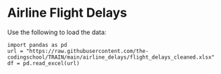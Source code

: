 # Airline Flight Delays

Use the following to load the data:
```
import pandas as pd
url = "https://raw.githubusercontent.com/the-codingschool/TRAIN/main/airline_delays/flight_delays_cleaned.xlsx"
df = pd.read_excel(url)
```
